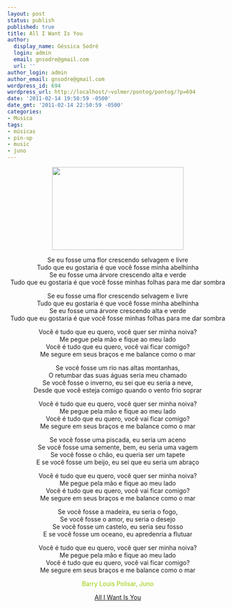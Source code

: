 ```yaml
---
layout: post
status: publish
published: true
title: All I Want Is You
author:
  display_name: Géssica Sodré
  login: admin
  email: gnsodre@gmail.com
  url: ''
author_login: admin
author_email: gnsodre@gmail.com
wordpress_id: 694
wordpress_url: http://localhost/~volmer/pontog/pontog/?p=694
date: '2011-02-14 19:50:59 -0500'
date_gmt: '2011-02-14 22:50:59 -0500'
categories:
- Musica
tags:
- músicas
- pin-up
- music
- juno
---
```

<p style="text-align: center;"><a href="http://localhost/~volmer/pontog/pontog/wp-content/uploads/2010/11/PinUp_10.png"><img class="aligncenter size-medium wp-image-431" title="PinUp_10" src="http://localhost/~volmer/pontog/pontog/wp-content/uploads/2010/11/PinUp_10-300x189.png" alt="" width="300" height="189" /></a></p>
<p style="text-align: center;">Se eu fosse uma flor crescendo selvagem e livre<br />
Tudo que eu gostaria é que você fosse minha abelhinha<br />
Se eu fosse uma árvore crescendo alta e verde<br />
Tudo que eu gostaria é que você fosse minhas folhas para me dar sombra</p>
<p style="text-align: center;">Se eu fosse uma flor crescendo selvagem e livre<br />
Tudo que eu gostaria é que você fosse minha abelhinha<br />
Se eu fosse uma árvore crescendo alta e verde<br />
Tudo que eu gostaria é que você fosse minhas folhas para me dar sombra</p>
<p style="text-align: center;">Você é tudo que eu quero, você quer ser minha noiva?<br />
Me pegue pela mão e fique ao meu lado<br />
Você é tudo que eu quero, você vai ficar comigo?<br />
Me segure em seus braços e me balance como o mar</p>
<p style="text-align: center;">Se você fosse um rio nas altas montanhas,<br />
O retumbar das suas águas seria meu chamado<br />
Se você fosse o inverno, eu sei que eu seria a neve,<br />
Desde que você esteja comigo quando o vento frio soprar</p>
<p style="text-align: center;">Você é tudo que eu quero, você quer ser minha noiva?<br />
Me pegue pela mão e fique ao meu lado<br />
Você é tudo que eu quero, você vai ficar comigo?<br />
Me segure em seus braços e me balance como o mar</p>
<p style="text-align: center;">Se você fosse uma piscada, eu seria um aceno<br />
Se você fosse uma semente, bem, eu seria uma vagem<br />
Se você fosse o chão, eu queria ser um tapete<br />
E se você fosse um beijo, eu sei que eu seria um abraço</p>
<p style="text-align: center;">Você é tudo que eu quero, você quer ser minha noiva?<br />
Me pegue pela mão e fique ao meu lado<br />
Você é tudo que eu quero, você vai ficar comigo?<br />
Me segure em seus braços e me balance como o mar</p>
<p style="text-align: center;">Se você fosse a madeira, eu seria o fogo,<br />
Se você fosse o amor, eu seria o desejo<br />
Se você fosse um castelo, eu seria seu fosso<br />
E se você fosse um oceano, eu apredenria a flutuar</p>
<p style="text-align: center;">Você é tudo que eu quero, você quer ser minha noiva?<br />
Me pegue pela mão e fique ao meu lado<br />
Você é tudo que eu quero, você vai ficar comigo?<br />
Me segure em seus braços e me balance como o mar</p>
<p style="text-align: center;">
<p style="text-align: center;"><span style="color: #99cc00;">Barry Louis Polisar, Juno</span></p>
<p style="text-align: center;">
<p style="text-align: center;"><span style="color: #99cc00;"><a href="http://localhost/~volmer/pontog/pontog/wp-content/uploads/2011/02/01-All-I-Want-Is-You.mp3">All I Want Is You</a></span></p>
